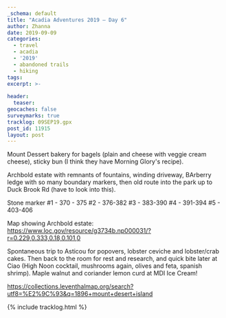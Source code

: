 ```yaml
---
_schema: default
title: "Acadia Adventures 2019 – Day 6"
author: Zhanna
date: 2019-09-09
categories: 
  - travel
  - acadia
  - '2019'
  - abandoned trails
  - hiking
tags:
excerpt: >-
  
header:
  teaser:
geocaches: false
surveymarks: true
tracklog: 09SEP19.gpx
post_id: 11915
layout: post  
---
```


Mount Dessert bakery for bagels (plain and cheese with veggie cream cheese), sticky bun (I think they have Morning Glory's recipe).

Archbold estate with remnants of fountains, winding driveway, BArberry ledge with so many boundary markers, then old route into the park up to Duck Brook Rd (have to look into this). 

Stone marker #1 - 370 - 375
#2 - 376-382
#3 - 383-390
#4 - 391-394
#5 - 403-406

Map showing Archbold estate: https://www.loc.gov/resource/g3734b.np000031/?r=0.229,0.333,0.18,0.101,0

Spontaneous trip to Asticou for popovers, lobster ceviche and lobster/crab cakes. Then back to the room for rest and research, and quick bite later at Ciao (High Noon cocktail, mushrooms again, olives and feta, spanish shrimp). Maple walnut and coriander lemon curd at MDI Ice Cream!

https://collections.leventhalmap.org/search?utf8=%E2%9C%93&q=1896+mount+desert+island

{% include tracklog.html %}

